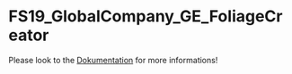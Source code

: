 # FS19_GlobalCompany_GE_FoliageCreator

Please look to the [Dokumentation](/Doku_FoliageCreator.pdf) for more informations!
